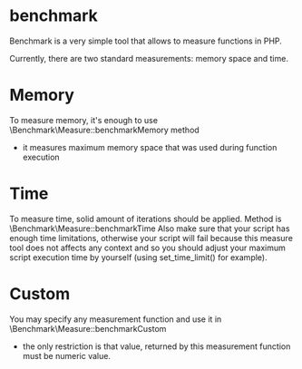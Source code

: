 benchmark
=========

Benchmark is a very simple tool that allows to measure functions in PHP. 

Currently, there are two standard measurements: memory space and time. 

Memory
======

To measure memory, it's enough to use \Benchmark\Measure::benchmarkMemory method
- it measures maximum memory space that was used during function execution

Time
====

To measure time, solid amount of iterations should be applied. Method is 
\Benchmark\Measure::benchmarkTime Also make sure that your script has enough
time limitations, otherwise your script will fail because this measure tool
does not affects any context and so you should adjust your maximum script
execution time by yourself (using set_time_limit() for example).

Custom
======

You may specify any measurement function and use it in \Benchmark\Measure::benchmarkCustom
- the only restriction is that value, returned by this measurement function
must be numeric value.
